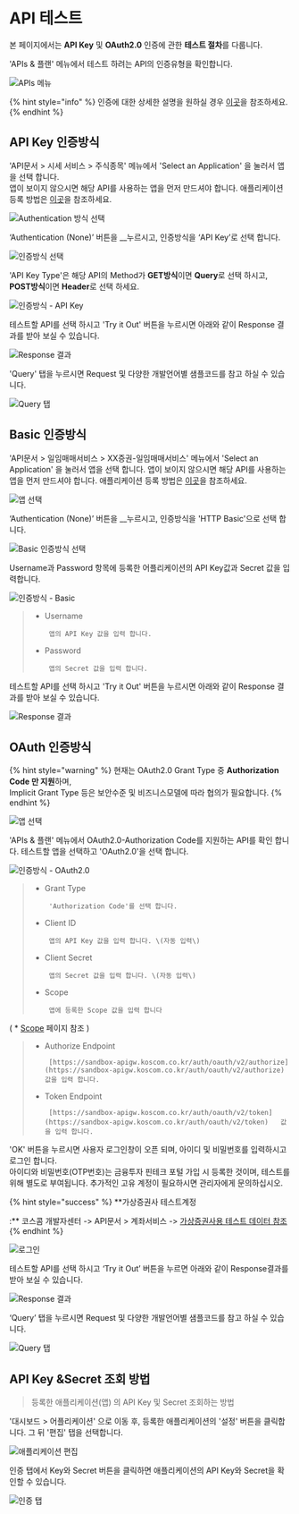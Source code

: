 # API 테스트

본 페이지에서는 **API Key** 및 **OAuth2.0** 인증에 관한 **테스트 절차**를 다룹니다. 

'APIs & 플랜' 메뉴에서 테스트 하려는 API의 인증유형을 확인합니다.

![APIs &#xBA54;&#xB274;](../../.gitbook/assets/image%20%286%29.png)

{% hint style="info" %}
인증에 대한 상세한 설명을 원하실 경우 [이곳](https://koscom.gitbook.io/open-api/authentication)을 참조하세요.
{% endhint %}



## API Key 인증방식

'API문서 &gt; 시세 서비스 &gt; 주식종목' 메뉴에서 'Select an Application' 을 눌러서 앱을 선택 합니다.  
앱이 보이지 않으시면 해당 API를 사용하는 앱을 먼저 만드셔야 합니다. 애플리케이션 등록 방법은 [이곳](https://koscom.gitbook.io/open-api/how-to-use/devcenter/enrollapp)을 참조하세요.

![Authentication &#xBC29;&#xC2DD; &#xC120;&#xD0DD;](../../.gitbook/assets/image%20%28110%29.png)

‘Authentication \(None\)’ 버튼을 __누르시고, 인증방식을 ‘API Key’로 선택 합니다.

![&#xC778;&#xC99D;&#xBC29;&#xC2DD; &#xC120;&#xD0DD;](../../.gitbook/assets/image%20%2836%29.png)

'API Key Type'은 해당 API의 Method가 **GET방식**이면 **Query**로 선택 하시고,  **POST방식**이면 **Header**로 선택 하세요.

![&#xC778;&#xC99D;&#xBC29;&#xC2DD; - API Key](../../.gitbook/assets/image%20%2875%29.png)

테스트할 API를 선택 하시고 'Try it Out' 버튼을 누르시면 아래와 같이 Response 결과를 받아 보실 수 있습니다.

![Response &#xACB0;&#xACFC;](../../.gitbook/assets/image%20%28128%29.png)

'Query' 탭을 누르시면 Request 및 다양한 개발언어별 샘플코드를 참고 하실 수 있습니다.

![Query &#xD0ED;](../../.gitbook/assets/image%20%2825%29.png)



## Basic 인증방식

'API문서 &gt; 일임매매서비스 &gt; XX증권-일임매매서비스' 메뉴에서 'Select an Application' 을 눌러서 앱을 선택 합니다. 앱이 보이지 않으시면 해당 API를 사용하는 앱을 먼저 만드셔야 합니다. 애플리케이션 등록 방법은 [이곳](https://koscom.gitbook.io/open-api/how-to-use/devcenter/enrollapp)을 참조하세요.

![&#xC571; &#xC120;&#xD0DD;](../../.gitbook/assets/image%20%2880%29.png)

‘Authentication \(None\)’ 버튼을 __누르시고, 인증방식을 'HTTP Basic'으로 선택 합니다.

![Basic &#xC778;&#xC99D;&#xBC29;&#xC2DD; &#xC120;&#xD0DD;](../../.gitbook/assets/image%20%2836%29.png)

Username과 Password 항목에 등록한 어플리케이션의 API Key값과 Secret 값을 입력합니다. 

![&#xC778;&#xC99D;&#xBC29;&#xC2DD; - Basic](../../.gitbook/assets/image%20%28130%29.png)

> * Username
>
>        앱의 API Key 값을 입력 합니다.
>
> * Password
>
>        앱의 Secret 값을 입력 합니다.

테스트할 API를 선택 하시고 'Try it Out' 버튼을 누르시면 아래와 같이 Response 결과를 받아 보실 수 있습니다.

![Response &#xACB0;&#xACFC;](../../.gitbook/assets/image%20%28123%29.png)



## OAuth 인증방식

{% hint style="warning" %}
현재는 OAuth2.0 Grant Type 중 **Authorization Code 만 지원**하며,   
Implicit Grant Type 등은 보안수준 및 비즈니스모델에 따라 협의가 필요합니다. 
{% endhint %}

![&#xC571; &#xC120;&#xD0DD;](../../.gitbook/assets/image%20%2810%29.png)

'APIs & 플랜' 메뉴에서 OAuth2.0-Authorization Code를 지원하는 API를 확인 합니다. 테스트할 앱을 선택하고 'OAuth2.0'을 선택 합니다.

![&#xC778;&#xC99D;&#xBC29;&#xC2DD; - OAuth2.0](../../.gitbook/assets/image%20%2871%29.png)

> * Grant Type
>
>        'Authorization Code'를 선택 합니다.
>
> * Client ID
>
>        앱의 API Key 값을 입력 합니다. \(자동 입력\)
>
> * Client Secret
>
>        앱의 Secret 값을 입력 합니다. \(자동 입력\)
>
> * Scope
>
>        앱에 등록한 Scope 값을 입력 합니다   \( \* [Scope](https://koscom.gitbook.io/open-api/authentication/oauth/scope) 페이지 참조 \)
>
> * Authorize Endpoint
>
>        [https://sandbox-apigw.koscom.co.kr/auth/oauth/v2/authorize](https://sandbox-apigw.koscom.co.kr/auth/oauth/v2/authorize) 값을 입력 합니다.
>
> * Token Endpoint
>
>        [https://sandbox-apigw.koscom.co.kr/auth/oauth/v2/token](https://sandbox-apigw.koscom.co.kr/auth/oauth/v2/token)   값을 입력 합니다.

'OK' 버튼을 누르시면 사용자 로그인창이 오픈 되며, 아이디 및 비밀번호를 입력하시고 로그인 합니다.   
아이디와 비밀번호\(OTP번호\)는 금융투자 핀테크 포털 가입 시 등록한 것이며, 테스트를 위해 별도로 부여됩니다. 추가적인 고유 계정이 필요하시면 관리자에게 문의하십시오.

{% hint style="success" %}
**가상증권사 테스트계정   
 :** 코스콤 개발자센터 -&gt; API문서 &gt; 계좌서비스 -&gt; [가상증권사용 테스트 데이터 참조](https://developers.koscom.co.kr/documentation/account)
{% endhint %}

![&#xB85C;&#xADF8;&#xC778;](https://blobscdn.gitbook.com/v0/b/gitbook-28427.appspot.com/o/assets%2F-L9n-1MugBfAycrCN1bv%2F-LAHVaBFz-1K1zgJ-1hK%2F-LAHVdgooH8OWxGIrGxD%2Fimage.png?alt=media&token=079a6f64-0e4f-46fc-a15a-16eebc031b90)

테스트할 API를 선택 하시고 ‘Try it Out’ 버튼을 누르면 아래와 같이 Response결과를 받아 보실 수 있습니다.

![Response &#xACB0;&#xACFC;](../../.gitbook/assets/image%20%2833%29.png)

‘Query’ 탭을 누르시면 Request 및 다양한 개발언어별 샘플코드를 참고 하실 수 있습니다.

![Query &#xD0ED;](../../.gitbook/assets/image%20%28137%29.png)



## API Key &Secret 조회 방법

> 등록한 애플리케이션\(앱\) 의 API Key 및 Secret 조회하는 방법

'대시보드 &gt; 어플리케이션' 으로 이동 후, 등록한 애플리케이션의 '설정' 버튼을 클릭합니다.  그 뒤 '편집' 탭을 선택합니다.

![&#xC560;&#xD50C;&#xB9AC;&#xCF00;&#xC774;&#xC158; &#xD3B8;&#xC9D1;](../../.gitbook/assets/image%20%28111%29.png)

인증 탭에서 Key와 Secret 버튼을 클릭하면 애플리케이션의 API Key와 Secret을 확인할 수 있습니다. 

![&#xC778;&#xC99D; &#xD0ED;](../../.gitbook/assets/image%20%288%29.png)



